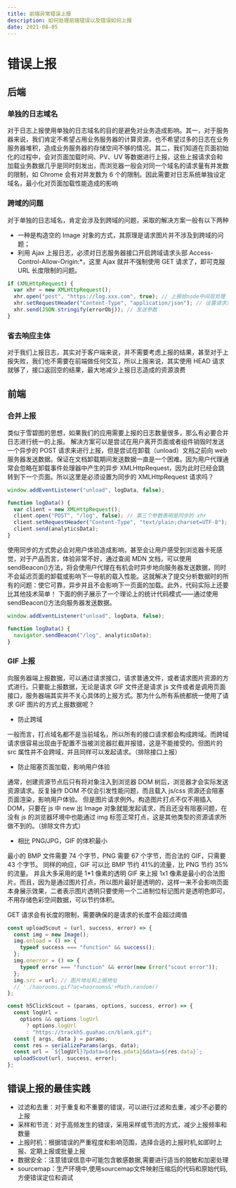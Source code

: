 ```yaml
---
title: 前端异常错误上报
description: 如何处理前端错误以及错误如何上报
date: 2021-08-05
---
```


# 错误上报

## 后端

### 单独的日志域名

对于日志上报使用单独的日志域名的目的是避免对业务造成影响。其一，对于服务器来说，我们肯定不希望占用业务服务器的计算资源，也不希望过多的日志在业务服务器堆积，造成业务服务器的存储空间不够的情况。其二，我们知道在页面初始化的过程中，会对页面加载时间、PV、UV 等数据进行上报，这些上报请求会和加载业务数据几乎是同时刻发出，而浏览器一般会对同一个域名的请求量有并发数的限制，如 Chrome 会有对并发数为 6 个的限制。因此需要对日志系统单独设定域名，最小化对页面加载性能造成的影响

### 跨域的问题

对于单独的日志域名，肯定会涉及到跨域的问题，采取的解决方案一般有以下两种

- 一种是构造空的 Image 对象的方式，其原理是请求图片并不涉及到跨域的问题；
- 利用 Ajax 上报日志，必须对日志服务器接口开启跨域请求头部 Access-Control-Allow-Origin:\*，这里 Ajax 就并不强制使用 GET 请求了，即可克服 URL 长度限制的问题。

```js
if (XMLHttpRequest) {
  var xhr = new XMLHttpRequest();
  xhr.open("post", "https://log.xxx.com", true); // 上报给node中间层处理
  xhr.setRequestHeader("Content-Type", "application/json"); // 设置请求头
  xhr.send(JSON.stringify(errorObj)); // 发送参数
}
```

### 省去响应主体

对于我们上报日志，其实对于客户端来说，并不需要考虑上报的结果，甚至对于上报失败，我们也不需要在前端做任何交互，所以上报来说，其实使用 HEAD 请求就够了，接口返回空的结果，最大地减少上报日志造成的资源浪费

## 前端

### 合并上报

类似于雪碧图的思想，如果我们的应用需要上报的日志数量很多，那么有必要合并日志进行统一的上报。
解决方案可以是尝试在用户离开页面或者组件销毁时发送一个异步的 POST 请求来进行上报，但是尝试在卸载（unload）文档之前向 web 服务器发送数据。保证在文档卸载期间发送数据一直是一个困难。因为用户代理通常会忽略在卸载事件处理器中产生的异步 XMLHttpRequest，因为此时已经会跳转到下一个页面。所以这里是必须设置为同步的 XMLHttpRequest 请求吗？

```js
window.addEventListener("unload", logData, false);

function logData() {
  var client = new XMLHttpRequest();
  client.open("POST", "/log", false); // 第三个参数表明是同步的 xhr
  client.setRequestHeader("Content-Type", "text/plain;charset=UTF-8");
  client.send(analyticsData);
}
```

使用同步的方式势必会对用户体验造成影响，甚至会让用户感受到浏览器卡死感觉，对于产品而言，体验非常不好，通过查阅 MDN 文档，可以使用 sendBeacon()方法，将会使用户代理在有机会时异步地向服务器发送数据，同时不会延迟页面的卸载或影响下一导航的载入性能。这就解决了提交分析数据时的所有的问题：使它可靠，异步并且不会影响下一页面的加载。此外，代码实际上还要比其他技术简单！
下面的例子展示了一个理论上的统计代码模式——通过使用 sendBeacon()方法向服务器发送数据。

```js
window.addEventListener("unload", logData, false);

function logData() {
  navigator.sendBeacon("/log", analyticsData);
}
```

### GIF 上报

向服务器端上报数据，可以通过请求接口，请求普通文件，或者请求图片资源的方式进行。只要能上报数据，无论是请求 GIF 文件还是请求 js 文件或者是调用页面接口，服务器端其实并不关心具体的上报方式。那为什么所有系统都统一使用了请求 GIF 图片的方式上报数据呢？

- 防止跨域

一般而言，打点域名都不是当前域名，所以所有的接口请求都会构成跨域。而跨域请求很容易出现由于配置不当被浏览器拦截并报错，这是不能接受的。但图片的 src 属性并不会跨域，并且同样可以发起请求。（排除接口上报）

- 防止阻塞页面加载，影响用户体验

通常，创建资源节点后只有将对象注入到浏览器 DOM 树后，浏览器才会实际发送资源请求。反复操作 DOM 不仅会引发性能问题，而且载入 js/css 资源还会阻塞页面渲染，影响用户体验。
但是图片请求例外。构造图片打点不仅不用插入 DOM，只要在 js 中 new 出 Image 对象就能发起请求，而且还没有阻塞问题，在没有 js 的浏览器环境中也能通过 img 标签正常打点，这是其他类型的资源请求所做不到的。（排除文件方式）

- 相比 PNG/JPG，GIF 的体积最小

最小的 BMP 文件需要 74 个字节，PNG 需要 67 个字节，而合法的 GIF，只需要 43 个字节。
同样的响应，GIF 可以比 BMP 节约 41%的流量，比 PNG 节约 35%的流量。
并且大多采用的是 1\*1 像素的透明 GIF 来上报
1x1 像素是最小的合法图片。而且，因为是通过图片打点，所以图片最好是透明的，这样一来不会影响页面本身展示效果，二者表示图片透明只要使用一个二进制位标记图片是透明色即可，不用存储色彩空间数据，可以节约体积。

GET 请求会有长度的限制，需要确保的是请求的长度不会超过阈值

```js
const uploadScout = (url, success, error) => {
  const img = new Image();
  img.onload = () => {
    typeof success === "function" && success();
  };
  img.onerror = () => {
    typeof error === "function" && error(new Error("scout error"));
  };
  img.src = url; // 图片地址和上报地址
  // './haorooms.gif?ac=haorooms&'+Math.random()
};

const h5ClickScout = (params, options, success, error) => {
  const logUrl =
    options && options.logUrl
      ? options.logUrl
      : "https://trackh5.guahao.cn/blank.gif";
  const { args, data } = params;
  const res = serializeParams(args, data);
  const url = `${logUrl}?pdata=${res.pdata}&data=${res.data}`;
  uploadScout(url, success, error);
};
```

## 错误上报的最佳实践

- 过滤和去重：对于重复和不重要的错误，可以进行过滤和去重，减少不必要的上报
- 采样和节流：对于高频发生的错误，采用采样或节流的方式，减少上报频率和数量
- 上报时机：根据错误的严重程度和影响范围，选择合适的上报时机,如即时上报、定期上报或批量上报
- 数据安全：注意错误信息中可能包含敏感数据,需要进行适当的脱敏和加密处理
- sourcemap：生产环境中,使用sourcemap文件映射压缩后的代码和原始代码,方便错误定位和调试